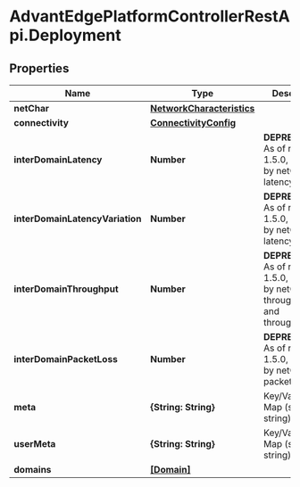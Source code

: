 # AdvantEdgePlatformControllerRestApi.Deployment

## Properties
Name | Type | Description | Notes
------------ | ------------- | ------------- | -------------
**netChar** | [**NetworkCharacteristics**](NetworkCharacteristics.md) |  | [optional] 
**connectivity** | [**ConnectivityConfig**](ConnectivityConfig.md) |  | [optional] 
**interDomainLatency** | **Number** | **DEPRECATED** As of release 1.5.0, replaced by netChar latency | [optional] 
**interDomainLatencyVariation** | **Number** | **DEPRECATED** As of release 1.5.0, replaced by netChar latencyVariation | [optional] 
**interDomainThroughput** | **Number** | **DEPRECATED** As of release 1.5.0, replaced by netChar throughputUl and throughputDl | [optional] 
**interDomainPacketLoss** | **Number** | **DEPRECATED** As of release 1.5.0, replaced by netChar packetLoss | [optional] 
**meta** | **{String: String}** | Key/Value Pair Map (string, string) | [optional] 
**userMeta** | **{String: String}** | Key/Value Pair Map (string, string) | [optional] 
**domains** | [**[Domain]**](Domain.md) |  | [optional] 


